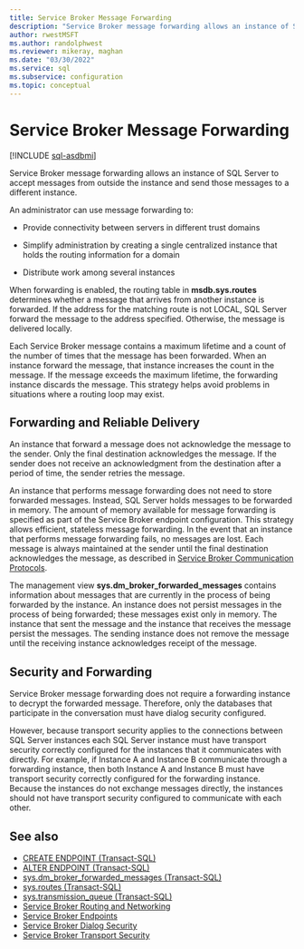 ```yaml
---
title: Service Broker Message Forwarding
description: "Service Broker message forwarding allows an instance of SQL Server to accept messages from outside the instance and send those messages to a different instance."
author: rwestMSFT
ms.author: randolphwest
ms.reviewer: mikeray, maghan
ms.date: "03/30/2022"
ms.service: sql
ms.subservice: configuration
ms.topic: conceptual
---
```


# Service Broker Message Forwarding

[!INCLUDE [sql-asdbmi](../../includes/applies-to-version/sql-asdbmi.md)]

Service Broker message forwarding allows an instance of SQL Server to accept messages from outside the instance and send those messages to a different instance.

An administrator can use message forwarding to:

- Provide connectivity between servers in different trust domains

- Simplify administration by creating a single centralized instance that holds the routing information for a domain

- Distribute work among several instances

When forwarding is enabled, the routing table in **msdb.sys.routes** determines whether a message that arrives from another instance is forwarded. If the address for the matching route is not LOCAL, SQL Server forward the message to the address specified. Otherwise, the message is delivered locally.

Each Service Broker message contains a maximum lifetime and a count of the number of times that the message has been forwarded. When an instance forward the message, that instance increases the count in the message. If the message exceeds the maximum lifetime, the forwarding instance discards the message. This strategy helps avoid problems in situations where a routing loop may exist.

## Forwarding and Reliable Delivery

An instance that forward a message does not acknowledge the message to the sender. Only the final destination acknowledges the message. If the sender does not receive an acknowledgment from the destination after a period of time, the sender retries the message.

An instance that performs message forwarding does not need to store forwarded messages. Instead, SQL Server holds messages to be forwarded in memory. The amount of memory available for message forwarding is specified as part of the Service Broker endpoint configuration. This strategy allows efficient, stateless message forwarding. In the event that an instance that performs message forwarding fails, no messages are lost. Each message is always maintained at the sender until the final destination acknowledges the message, as described in [Service Broker Communication Protocols](service-broker-communication-protocols.md).

The management view **sys.dm_broker_forwarded_messages** contains information about messages that are currently in the process of being forwarded by the instance. An instance does not persist messages in the process of being forwarded; these messages exist only in memory. The instance that sent the message and the instance that receives the message persist the messages. The sending instance does not remove the message until the receiving instance acknowledges receipt of the message.

## Security and Forwarding

Service Broker message forwarding does not require a forwarding instance to decrypt the forwarded message. Therefore, only the databases that participate in the conversation must have dialog security configured.

However, because transport security applies to the connections between SQL Server instances each SQL Server instance must have transport security correctly configured for the instances that it communicates with directly. For example, if Instance A and Instance B communicate through a forwarding instance, then both Instance A and Instance B must have transport security correctly configured for the forwarding instance. Because the instances do not exchange messages directly, the instances should not have transport security configured to communicate with each other.

## See also

- [CREATE ENDPOINT (Transact-SQL)](../../t-sql/statements/create-endpoint-transact-sql.md)
- [ALTER ENDPOINT (Transact-SQL)](../../t-sql/statements/alter-endpoint-transact-sql.md)
- [sys.dm_broker_forwarded_messages (Transact-SQL)](../../relational-databases/system-dynamic-management-views/sys-dm-broker-forwarded-messages-transact-sql.md)
- [sys.routes (Transact-SQL)](../../relational-databases/system-catalog-views/sys-routes-transact-sql.md)
- [sys.transmission_queue (Transact-SQL)](../../relational-databases/system-catalog-views/sys-transmission-queue-transact-sql.md)
- [Service Broker Routing and Networking](service-broker-routing-and-networking.md)
- [Service Broker Endpoints](service-broker-endpoints.md)
- [Service Broker Dialog Security](service-broker-dialog-security.md)
- [Service Broker Transport Security](service-broker-transport-security.md)
